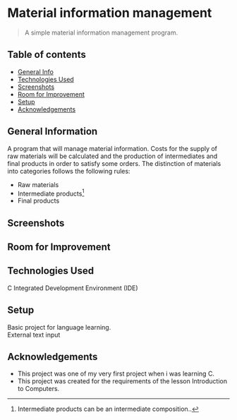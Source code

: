 # Material information management
> A simple material information management program.
## Table of contents
* [General Info](#general-information)
* [Technologies Used](#technologies-used)
* [Screenshots](#screenshots)
* [Room for Improvement](#room-for-improvement)
* [Setup](#setup)
* [Acknowledgements](#acknowledgements)

## General Information
Α program that will manage material information. Costs for the supply of raw materials will be calculated and the production of intermediates and
final products in order to satisfy some orders.
The distinction of materials into categories
follows the following rules:

- Raw materials
- Intermediate products[^1]
- Final products



## Screenshots

## Room for Improvement

## Technologies Used
C Integrated Development Environment (IDE)

## Setup
Basic project for language learning. <br />
External text input 
## Acknowledgements
- This project was one of my very first project when i was learning C.
- This project was created for the requirements of the lesson Introduction to Computers.

[^1]: Intermediate products can be an intermediate composition..
